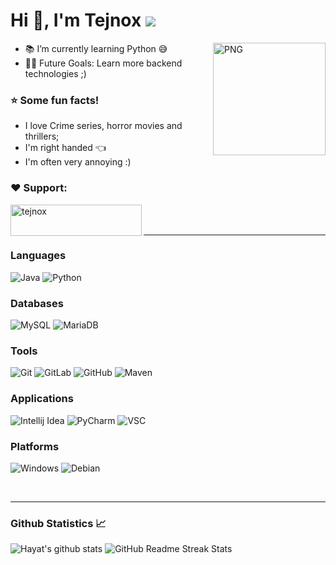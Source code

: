 # Hi 👋, I'm Tejnox <img src="https://komarev.com/ghpvc/?username=Tejnox"/>
<img align="right" alt="PNG" height="180px" src="https://i.imgur.com/Z852S1Y.png" />

- 📚 I’m currently learning Python 😅
- 💪🏼 Future Goals: Learn more backend technologies ;)

### :star: Some fun facts!
 - I love Crime series, horror movies and thrillers;
 - I'm right handed  :point_left: 
 - I'm often very annoying :)

<h3 align="left">❤️ Support:</h3>
<p><a href="https://www.buymeacoffee.com/tejnox"> <img align="left" src="https://i.imgur.com/NIjITjd.png" height="50" width="210" alt="tejnox" /></a></p><br><br>

---

### Languages

![Java](http://img.shields.io/badge/-Java-5B4638?style=flat-square&logo=java&logoColor=ffffff)
![Python](http://img.shields.io/badge/-Python-3776AB?style=flat-square&logo=python&logoColor=ffffff)

### Databases 

![MySQL](http://img.shields.io/badge/-MySQL-FF6347?style=flat-square&logo=mysql&logoColor=ffffff)
![MariaDB](http://img.shields.io/badge/-MariaDB-C4A484?style=flat-square&logo=mariadb&logoColor=ffffff)

### Tools  

![Git](https://img.shields.io/badge/-Git-%23F05032?style=flat-square&logo=git&logoColor=%23ffffff)
![GitLab](https://img.shields.io/badge/-GitLab-FCA121?style=flat-square&logo=gitlab)
![GitHub](https://img.shields.io/badge/-GitHub-181717?style=flat-square&logo=github)
![Maven](http://img.shields.io/badge/-Maven-C71A36?style=flat-square&logo=apache-maven)

### Applications

![Intellij Idea](http://img.shields.io/badge/-Intellij_IDEA-2C2255?style=flat-square&logo=IntelliJ-IDEA&logoColor=ffffff)
![PyCharm](http://img.shields.io/badge/-PyCharm-008080?style=flat-square&logo=PyCharm&logoColor=ffffff)
![VSC](http://img.shields.io/badge/-Visual_Studio_Code-007ACC?style=flat-square&logo=Visual-Studio-Code&logoColor=ffffff)

### Platforms

![Windows](http://img.shields.io/badge/-Windows-0078D6?style=flat-square&logo=windows&logoColor=ffffff)
![Debian](http://img.shields.io/badge/-Debian-A81D33?style=flat-square&logo=debian&logoColor=ffffff)

<br/>

---

### Github Statistics 📈

![Hayat's github stats](https://github-readme-stats.vercel.app/api?username=Tejnox&show_icons=true&theme=tokyonight&hide_border=true&line_height=25)
![GitHub Readme Streak Stats](https://github-readme-streak-stats.herokuapp.com?user=Tejnox&theme=tokyonight&hide_border=true&date_format=j%20M%5B%20Y%5D&line_height=50)
  
<br/>



